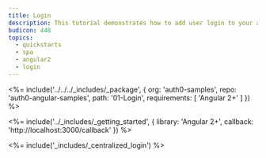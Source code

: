 ```yaml
---
title: Login
description: This tutorial demonstrates how to add user login to your application with Auth0
budicon: 448
topics:
  - quickstarts
  - spa
  - angular2
  - login
---
```


<%= include('../../../_includes/_package', {
  org: 'auth0-samples',
  repo: 'auth0-angular-samples',
  path: '01-Login',
  requirements: [
    'Angular 2+'
  ]
}) %>

<%= include('../_includes/_getting_started', { library: 'Angular 2+', callback: 'http://localhost:3000/callback' }) %>

<%= include('_includes/_centralized_login') %>